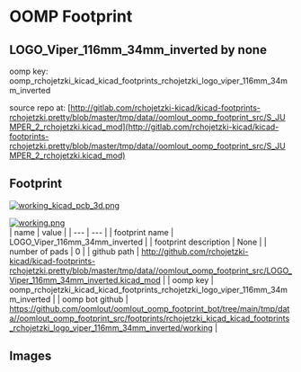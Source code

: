 # OOMP Footprint  
## LOGO_Viper_116mm_34mm_inverted  by none  
  
oomp key: oomp_rchojetzki_kicad_kicad_footprints_rchojetzki_logo_viper_116mm_34mm_inverted  
  
source repo at: [http://gitlab.com/rchojetzki-kicad/kicad-footprints-rchojetzki.pretty/blob/master/tmp/data//oomlout_oomp_footprint_src/S_JUMPER_2_rchojetzki.kicad_mod](http://gitlab.com/rchojetzki-kicad/kicad-footprints-rchojetzki.pretty/blob/master/tmp/data//oomlout_oomp_footprint_src/S_JUMPER_2_rchojetzki.kicad_mod)  
## Footprint  
  
[![working_kicad_pcb_3d.png](working_kicad_pcb_3d_600.png)](working_kicad_pcb_3d.png)  
  
[![working.png](working_600.png)](working.png)  
| name | value | 
| --- | --- | 
| footprint name | LOGO_Viper_116mm_34mm_inverted | 
| footprint description | None | 
| number of pads | 0 | 
| github path | http://github.com/rchojetzki-kicad/kicad-footprints-rchojetzki.pretty/blob/master/tmp/data//oomlout_oomp_footprint_src/LOGO_Viper_116mm_34mm_inverted.kicad_mod | 
| oomp key | oomp_rchojetzki_kicad_kicad_footprints_rchojetzki_logo_viper_116mm_34mm_inverted | 
| oomp bot github | https://github.com/oomlout/oomlout_oomp_footprint_bot/tree/main/tmp/data//oomlout_oomp_footprint_src/footprints/rchojetzki_kicad_kicad_footprints_rchojetzki_logo_viper_116mm_34mm_inverted/working | 
## Images  
